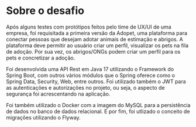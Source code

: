 # Sobre o desafio 
Após alguns testes com protótipos feitos pelo time de UX/UI de uma empresa, foi requisitada a primeira versão da Adopet, uma plataforma para conectar pessoas que desejam adotar animais de estimação e abrigos. 
A plataforma deve permitir ao usuário criar um perfil, visualizar os pets na fila de adoção. Por sua vez, os abrigos/ONGs podem criar um perfil para os pets e concretizar a adoção.

Foi desenvolvida uma API Rest em Java 17 utilizando o Framework do Spring Boot, com outros vários módulos que o Spring oferece como o Spring Data, Security, Web, entre outros.
Foi utilizado também o JWT para as autenticações e autorizações no projeto, ou seja, o aspecto de segurança foi acrescentando na aplicação.

Foi também utilizado o Docker com a imagem do MySQL para a persistência de dados no banco de dados relacional.
E por fim, foi utlizado o conceito de migrações utilizando o Flyway.
